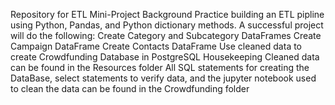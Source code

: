 Repository for ETL Mini-Project
Background
Practice building an ETL pipline using Python, Pandas, and Python dictionary methods.
A successful project will do the following:
Create Category and Subcategory DataFrames
Create Campaign DataFrame
Create Contacts DataFrame
Use cleaned data to create Crowdfunding Database in PostgreSQL
Housekeeping
Cleaned data can be found in the Resources folder
All SQL statements for creating the DataBase, select statements to verify data, and the jupyter notebook used to clean the data can be found in the Crowdfunding folder
